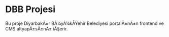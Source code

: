 ﻿# DBB Projesi

Bu proje DiyarbakÄ±r BÃ¼yÃ¼kÅŸehir Belediyesi portalÄ±nÄ±n frontend ve CMS altyapÄ±sÄ±nÄ± iÃ§erir.

